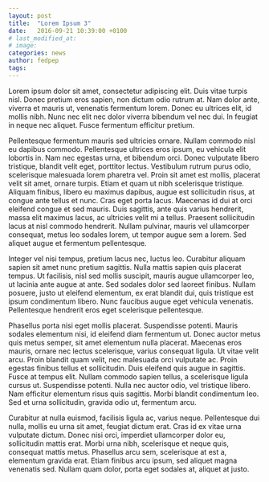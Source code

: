 ```yaml
---
layout: post
title:  "Lorem Ipsum 3"
date:   2016-09-21 10:39:00 +0100
# last_modified_at:
# image:
categories: news
author: fedpep
tags:
---
```

Lorem ipsum dolor sit amet, consectetur adipiscing elit. Duis vitae turpis nisl. Donec pretium eros sapien, non dictum odio rutrum at. Nam dolor ante, viverra et mauris ut, venenatis fermentum lorem. Donec eu ultrices elit, id mollis nibh. Nunc nec elit nec dolor viverra bibendum vel nec dui. In feugiat in neque nec aliquet. Fusce fermentum efficitur pretium.

Pellentesque fermentum mauris sed ultricies ornare. Nullam commodo nisl eu dapibus commodo. Pellentesque ultrices eros ipsum, eu vehicula elit lobortis in. Nam nec egestas urna, et bibendum orci. Donec vulputate libero tristique, blandit velit eget, porttitor lectus. Vestibulum rutrum purus odio, scelerisque malesuada lorem pharetra vel. Proin sit amet est mollis, placerat velit sit amet, ornare turpis. Etiam et quam ut nibh scelerisque tristique. Aliquam finibus, libero eu maximus dapibus, augue est sollicitudin risus, at congue ante tellus et nunc. Cras eget porta lacus. Maecenas id dui at orci eleifend congue et sed mauris. Duis sagittis, ante quis varius hendrerit, massa elit maximus lacus, ac ultricies velit mi a tellus. Praesent sollicitudin lacus at nisl commodo hendrerit. Nullam pulvinar, mauris vel ullamcorper consequat, metus leo sodales lorem, ut tempor augue sem a lorem. Sed aliquet augue et fermentum pellentesque.

Integer vel nisi tempus, pretium lacus nec, luctus leo. Curabitur aliquam sapien sit amet nunc pretium sagittis. Nulla mattis sapien quis placerat tempus. Ut facilisis, nisl sed mollis suscipit, mauris augue ullamcorper leo, ut lacinia ante augue at ante. Sed sodales dolor sed laoreet finibus. Nullam posuere, justo ut eleifend elementum, ex erat blandit dui, quis tristique est ipsum condimentum libero. Nunc faucibus augue eget vehicula venenatis. Pellentesque hendrerit eros eget scelerisque pellentesque.

Phasellus porta nisi eget mollis placerat. Suspendisse potenti. Mauris sodales elementum nisi, id eleifend diam fermentum ut. Donec auctor metus quis metus semper, sit amet elementum nulla placerat. Maecenas eros mauris, ornare nec lectus scelerisque, varius consequat ligula. Ut vitae velit arcu. Proin blandit quam velit, nec malesuada orci vulputate ac. Proin egestas finibus tellus et sollicitudin. Duis eleifend quis augue in sagittis. Fusce at tempus elit. Nullam commodo sapien tellus, a scelerisque ligula cursus ut. Suspendisse potenti. Nulla nec auctor odio, vel tristique libero. Nam efficitur elementum risus quis sagittis. Morbi blandit condimentum leo. Sed et urna sollicitudin, gravida odio ut, fermentum arcu.

Curabitur at nulla euismod, facilisis ligula ac, varius neque. Pellentesque dui nulla, mollis eu urna sit amet, feugiat dictum erat. Cras id ex vitae urna vulputate dictum. Donec nisi orci, imperdiet ullamcorper dolor eu, sollicitudin mattis erat. Morbi urna nibh, scelerisque et neque quis, consequat mattis metus. Phasellus arcu sem, scelerisque at est a, elementum gravida erat. Etiam finibus arcu ipsum, sed aliquet magna venenatis sed. Nullam quam dolor, porta eget sodales at, aliquet at justo.
